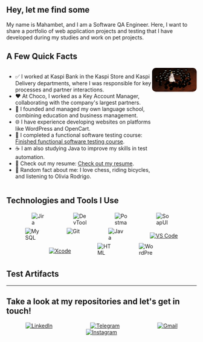 
## Hey, let me find some
My name is Mahambet, and I am a Software QA Engineer. Here, I want to share a portfolio of web application projects and testing that I have developed during my studies and work on pet projects.

## A Few Quick Facts

<div style="display: flex; align-items: flex-start; justify-content: space-between;">
  <div>
    <ul>
      <li>✅ I worked at Kaspi Bank in the Kaspi Store and Kaspi Delivery departments, where I was responsible for key processes and partner interactions.</li>
      <li> ❤️ At Choco, I worked as a Key Account Manager, collaborating with the company's largest partners.</li>
      <li>🏫 I founded and managed my own language school, combining education and business management.</li>
      <li>🌐 I have experience developing websites on platforms like WordPress and OpenCart.</li>
      <li>📖 I completed a functional software testing course: <a href="link_to_course">Finished functional software testing course</a>.</li>
      <li>☕ I am also studying Java to improve my skills in test automation.</li>
      <li>📄 Check out my resume: <a href="link_to_resume">Check out my resume</a>.</li>
      <li>🎵 Random fact about me: I love chess, riding bicycles, and listening to Olivia Rodrigo.</li>
    </ul>
  </div>
  <div>
    <img src="https://github.com/Yamahamba/Yamahamba/blob/main/assets/68747470733a2f2f692e70696e696d672e636f6d2f6f726967696e616c732f64322f31322f63652f64323132636534633935393534666166373432376662653934316135353466382e676966.gif" alt="GIF" width="300" style="border-radius: 10px;"/>
  </div>
</div>

## Technologies and Tools I Use

<div style="display: flex; justify-content: center; align-items: center; flex-wrap: wrap; margin-top: 20px;">
  <img src="https://camo.githubusercontent.com/846a58b5795502a7f7b4016dd2c934bad2d3b80341db7ce9fc0ada3c8a1ac2d3/68747470733a2f2f63646e2e6a7364656c6976722e6e65742f67682f64657669636f6e732f64657669636f6e2f69636f6e732f6a6972612f6a6972612d6f726967696e616c2e737667" alt="Jira" title="Jira" width="40" height="40" style="margin: 0 35px;"/>
  <img src="https://camo.githubusercontent.com/25f6f3de7ca12c8c300b6f0a7b37c48c1e6176ded2f38d770a9d5e9b9d24fce7/68747470733a2f2f64333377756272666b69306c36382e636c6f756466726f6e742e6e65742f333862356339353361343636373336363638356435356462353564303537633836646231666335342f61306664632f7374617469632f61636165366232346439343033343736363163613930316561303766343763312f6368726f6d652d6465762d6c6f676f2d69636f6e2e706e67" alt="DevTools" title="DevTools" width="40" height="40" style="margin: 0 35px;"/>
  <img src="https://camo.githubusercontent.com/66653fb9b350122ece0a9db72f67c75ec0316efe11126b7c7e46296ce64e2561/68747470733a2f2f7777772e7376677265706f2e636f6d2f73686f772f3335343230322f706f73746d616e2d69636f6e2e737667" alt="Postman" title="Postman" width="40" height="40" style="margin: 0 35px;"/>
  <img src="https://camo.githubusercontent.com/b12048870a12c78c92bc846f340c2bdb2cfb1d67f9f86d301b393ee074e02160/68747470733a2f2f656e637279707465642d74626e302e677374617469632e636f6d2f696d616765733f713d74626e3a414e6439476354444c6a2d3137684C75507365344b356c6f34564c4e46526e3839726a4c53422d4b4b495a4d644e6a4230512673" alt="SoapUI" title="SoapUI" width="40" height="40" style="margin: 0 35px;"/>
  <img src="https://camo.githubusercontent.com/8b690f4dff81513c7425f3b8f6e66b34a1dea43e22562037eeb5449d18571c89/68747470733a2f2f63646e2e6a7364656c6976722e6e65742f67682f64657669636f6e732f64657669636f6e2f69636f6e732f6d7973716c2f6d7973716c2d6f726967696e616c2e737667" alt="MySQL" title="MySQL" width="40" height="40" style="margin: 0 35px;"/>
  <img src="https://camo.githubusercontent.com/15166a15835f145259844be455ab5945594a70c48a3090aa83d193bd5e3e9bc5/68747470733a2f2f63646e2e6a7364656c6976722e6e65742f67682f64657669636f6e732f64657669636f6e2f69636f6e732f6769742f6769742d6f726967696e616c2e737667" alt="Git" title="Git" width="40" height="40" style="margin: 0 35px;"/>
  <img src="https://raw.githubusercontent.com/danielcranney/readme-generator/main/public/icons/skills/java-colored.svg" alt="Java" title="Java" width="40" height="40" style="margin: 0 35px;"/>
  <a href="https://code.visualstudio.com/" target="_blank" rel="noreferrer" style="margin: 0 35px;">
    <img src="https://camo.githubusercontent.com/f39f203ca1defeb47e3505ef9044d3303c038c60de7e67f6c229992602e59128/68747470733a2f2f63646e2e6a7364656c6976722e6e65742f67682f64657669636f6e732f64657669636f6e2f69636f6e732f7673636f64652f7673636f64652d6f726967696e616c2e737667" alt="VS Code" title="Visual Studio Code" width="40" height="40"/>
  </a>
  <a href="https://developer.apple.com/xcode/" target="_blank" rel="noreferrer" style="margin: 0 35px;">
    <img src="https://camo.githubusercontent.com/0e06a7f51b2b47d127ed51c45b3286f1cd10d315432cb683748cc13d94552343/68747470733a2f2f63646e2e6a7364656c6976722e6e65742f67682f64657669636f6e732f64657669636f6e2f69636f6e732f78636f64652f78636f64652d6f726967696e616c2e737667" alt="Xcode" title="Xcode" width="40" height="40"/>
  </a>
  <img src="https://camo.githubusercontent.com/730e7031923407fef5960eef1c98a5b45027133eeef7d9f55f561a210e7b251c/68747470733a2f2f63646e2d69636f6e732d706e672e666c617469636f6e2e636f6d2f3531322f3931392f3931393832372e706e67" alt="HTML" title="HTML" width="40" height="40" style="margin: 0 35px;"/>
  <img src="https://raw.githubusercontent.com/danielcranney/readme-generator/main/public/icons/skills/wordpress-colored.svg" alt="WordPress" title="WordPress" width="40" height="40" style="margin: 0 35px;"/>
</div>

## Test Artifacts

---

## Take a look at my repositories and let's get in touch!

<div style="display: flex; justify-content: center; align-items: center; flex-wrap: wrap; margin-top: 15px;">
  <a href="https://www.linkedin.com/in/makhambet-shonov-958740341/" target="_blank" rel="noreferrer" style="margin: 0 50px;">
    <img src="https://cdn-icons-png.flaticon.com/512/174/174857.png" alt="LinkedIn" title="LinkedIn" width="40"/>
  </a>
  <a href="https://t.me/yamahamba" target="_blank" rel="noreferrer" style="margin: 0 50px;">
    <img src="https://cdn-icons-png.flaticon.com/512/2111/2111646.png" alt="Telegram" title="Telegram" width="40"/>
  </a>
  <a href="mailto:geniustab1492@gmail.com" target="_blank" rel="noreferrer" style="margin: 0 50px;">
    <img src="https://cdn-icons-png.flaticon.com/512/732/732200.png" alt="Gmail" title="Gmail" width="40"/>
  </a>
  <a href="https://www.instagram.com/yamakhamba?igsh=MWhzc2Fta2JqdTBwbg%3D%3D&utm_source=qr" target="_blank" rel="noreferrer" style="margin: 0 50px;">
    <img src="https://cdn-icons-png.flaticon.com/512/2111/2111463.png" alt="Instagram" title="Instagram" width="40"/>
  </a>
</div>